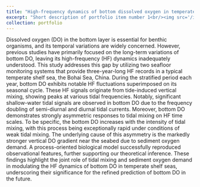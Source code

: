 ```yaml
---
title: "High‐frequency dynamics of bottom dissolved oxygen in temperate shelf seas: The joint role of tidal mixing and sediment oxygen demand"
excerpt: "Short description of portfolio item number 1<br/><img src='/images/portfolio_s1.png' alt='Project Image' width='600' height='400'>"
collection: portfolio
---
```


Dissolved oxygen (DO) in the bottom layer is essential for benthic organisms, and its temporal variations are widely concerned. However, previous studies have primarily focused on the long-term variations of bottom DO, leaving its high-frequency (HF) dynamics inadequately understood. This study addresses this gap by utilizing two seafloor monitoring systems that provide three-year-long HF records in a typical temperate shelf sea, the Bohai Sea, China. During the stratified period each year, bottom DO exhibits notable HF fluctuations superimposed on its seasonal cycle. These HF signals originate from tide-induced vertical mixing, showing peaks at various tidal frequencies. Notably, significant shallow-water tidal signals are observed in bottom DO due to the frequency doubling of semi-diurnal and diurnal tidal currents. Moreover, bottom DO demonstrates strongly asymmetric responses to tidal mixing on HF time scales. To be specific, the bottom DO increases with the intensity of tidal mixing, with this process being exceptionally rapid under conditions of weak tidal mixing. The underlying cause of this asymmetry is the markedly stronger vertical DO gradient near the seabed due to sediment oxygen demand. A process-oriented biological model successfully reproduced observational features, further supporting our theoretical inference. These findings highlight the joint role of tidal mixing and sediment oxygen demand in modulating the HF dynamics of bottom DO in temperate shelf seas, underscoring their significance for the refined prediction of bottom DO in the future.
